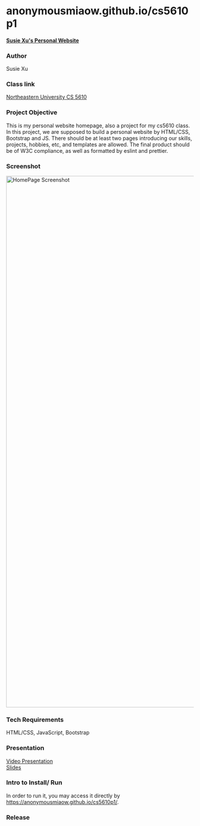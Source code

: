 # anonymousmiaow.github.io/cs5610p1
#### [Susie Xu's Personal Website](https://anonymousmiaow.github.io/cs5610p1/)

### Author
Susie Xu

### Class link
[Northeastern University CS 5610](https://johnguerra.co/classes/webDevelopment_fall_2022/)

### Project Objective
This is my personal website homepage, also a project for my cs5610 class. In this project, we are supposed to build a personal website by HTML/CSS, Bootstrap and JS. There should be at least two pages introducing our skills, projects, hobbies, etc, and templates are allowed. The final product should be of W3C compliance, as well as formatted by eslint and prettier.

### Screenshot
<img width="1430" alt="HomePage Screenshot" src="https://user-images.githubusercontent.com/44392165/192202274-63a7f186-5826-4152-9340-cd87824b79e3.png">

### Tech Requirements
HTML/CSS, JavaScript, Bootstrap

### Presentation
[Video Presentation](https://www.youtube.com/watch?v=pfqrOglsR2M&t=9s&ab_channel=SusieXu)  
[Slides](https://docs.google.com/presentation/d/1sDRqdY6ifUkj93_Ze7Yav5F-bs8pQy7YlWuFYOJwZHM/edit?usp=sharing)

### Intro to Install/ Run
In order to run it, you may access it directly by https://anonymousmiaow.github.io/cs5610p1/.

### Release
